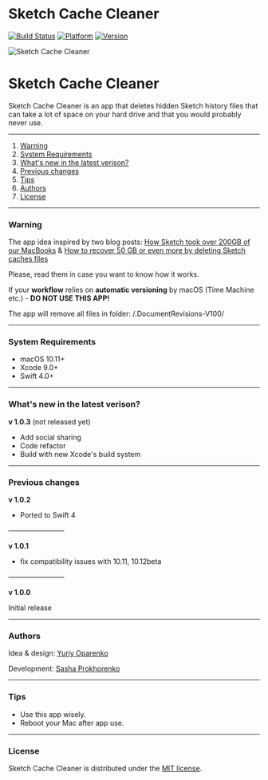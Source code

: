 # Sketch Cache Cleaner

[![Build Status](https://travis-ci.org/yo-op/sketchcachecleaner.svg?branch=master)](https://travis-ci.org/yo-op/sketchcachecleaner)
[![Platform](https://img.shields.io/badge/platform-macOS-lightgrey.svg)](https://github.com/yo-op/sketchcachecleaner)
[![Version](https://img.shields.io/badge/version-1.0.2-blue.svg)](https://github.com/yo-op/sketchcachecleaner)

![Sketch Cache Cleaner](https://image.ibb.co/mHOoea/cleaner.png)

# Sketch Cache Cleaner 

Sketch Cache Cleaner is an app that deletes hidden Sketch history files that can take a lot of space on your hard drive and that you would probably never use.

---------------------------------------------

1. [Warning](#warning)
2. [System Requirements](#system-requirements)
3. [What's new in the latest verison?](#What'snew)
4. [Previous changes](#previous)
5. [Tips](#tips)
6. [Authors](#authors)
7. [License](#license)

------------------------------------------------

### Warning

The app idea inspired by two blog posts: [How Sketch took over 200GB of our MacBooks](https://medium.com/@thomasdegry/how-sketch-took-over-200gb-of-our-macbooks-cb7dd10c8163) & [How to recover 50 GB or even more by deleting Sketch caches files](https://medium.com/sketch-app-sources/how-to-recover-50-go-or-even-more-by-deleting-sketch-caches-files-e5829dba20e1)

Please, read them in case you want to know how it works.

If your **workflow** relies on **automatic versioning** by macOS 
(Time Machine etc.) -  **DO NOT USE THIS APP!**

The app will remove all files in folder: /.DocumentRevisions-V100/

---------------------

### System Requirements

- macOS 10.11+
- Xcode 9.0+
- Swift 4.0+

---------------------------

### What's new in the latest verison?

**v 1.0.3** (not released yet)

- Add social sharing
- Code refactor
- Build with new Xcode's build system

----------------------

### Previous changes

**v 1.0.2**

- Ported to Swift 4

————————

**v 1.0.1**

- fix compatibility issues with 10.11, 10.12beta

————————

**v 1.0.0**

Initial release

-----------

### Authors

Idea & design: [Yuriy Oparenko](http://oparenko.com/)

Development: [Sasha Prokhorenko](https://twitter.com/minikin)

-----------------

### Tips

- Use this app wisely. 
- Reboot your Mac after app use.

---------------

### License

Sketch Cache Cleaner is distributed under the [MIT license](https://github.com/yo-op/sketchcachecleaner/blob/master/LICENSE.md).
